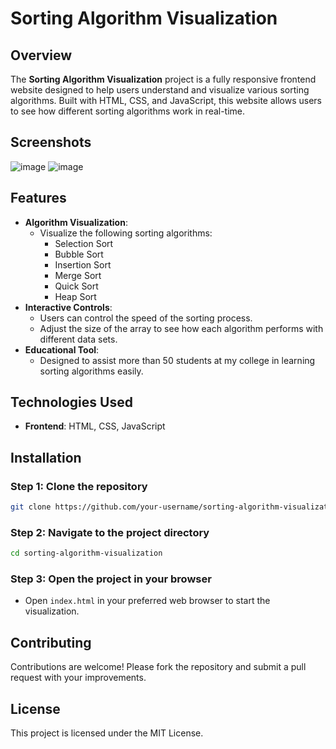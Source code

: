 # Sorting Algorithm Visualization

## Overview
The **Sorting Algorithm Visualization** project is a fully responsive frontend website designed to help users understand and visualize various sorting algorithms. Built with HTML, CSS, and JavaScript, this website allows users to see how different sorting algorithms work in real-time.

## Screenshots
![image](https://github.com/user-attachments/assets/a9e6878a-2563-4aca-b66e-a4ed8a289d3a)
![image](https://github.com/user-attachments/assets/f925604d-eefe-4e1d-be41-6d34dfc91dab)

## Features
- **Algorithm Visualization**: 
  - Visualize the following sorting algorithms:
    - Selection Sort
    - Bubble Sort
    - Insertion Sort
    - Merge Sort
    - Quick Sort
    - Heap Sort
- **Interactive Controls**: 
  - Users can control the speed of the sorting process.
  - Adjust the size of the array to see how each algorithm performs with different data sets.
- **Educational Tool**: 
  - Designed to assist more than 50 students at my college in learning sorting algorithms easily.

## Technologies Used
- **Frontend**: HTML, CSS, JavaScript

## Installation

### Step 1: Clone the repository
```bash
git clone https://github.com/your-username/sorting-algorithm-visualization.git
```

### Step 2: Navigate to the project directory
```bash
cd sorting-algorithm-visualization
```

### Step 3: Open the project in your browser
- Open `index.html` in your preferred web browser to start the visualization.





## Contributing
Contributions are welcome! Please fork the repository and submit a pull request with your improvements.

## License
This project is licensed under the MIT License.
